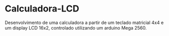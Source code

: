 # Calculadora-LCD
Desenvolvimento de uma calculadora a partir de um teclado matricial 4x4 e um display LCD 16x2, controlado utilizando um arduino Mega 2560.
